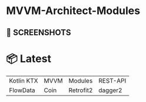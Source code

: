 # MVVM-Architect-Modules


## 📸 SCREENSHOTS


# 📦 Latest
|||||
|:-------------------|:------------------------|:------------------------|:------------------------|
|Kotlin KTX|MVVM|Modules|REST-API
|FlowData|Coin|Retrofit2|dagger2|
